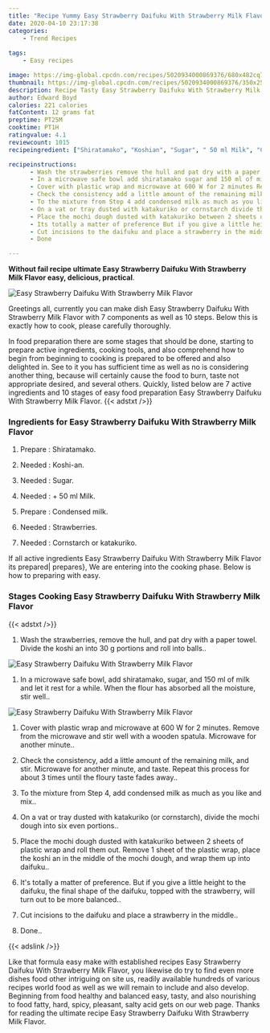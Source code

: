 ```yaml
---
title: "Recipe Yummy Easy Strawberry Daifuku With Strawberry Milk Flavor"
date: 2020-04-10 23:17:38
categories:
    - Trend Recipes
    
tags:
    - Easy recipes

image: https://img-global.cpcdn.com/recipes/5020934000869376/680x482cq70/easy-strawberry-daifuku-with-strawberry-milk-flavor-recipe-main-photo.jpg
thumbnail: https://img-global.cpcdn.com/recipes/5020934000869376/350x250cq70/easy-strawberry-daifuku-with-strawberry-milk-flavor-recipe-main-photo.jpg
description: Recipe Tasty Easy Strawberry Daifuku With Strawberry Milk Flavor with 7 ingredients and 10 stages of easy cooking.
author: Edward Boyd
calories: 221 calories
fatContent: 12 grams fat
preptime: PT25M
cooktime: PT1H
ratingvalue: 4.1
reviewcount: 1015
recipeingredient: ["Shiratamako", "Koshian", "Sugar", " 50 ml Milk", "Condensed milk", "Strawberries", "Cornstarch or katakuriko"]

recipeinstructions: 
      - Wash the strawberries remove the hull and pat dry with a paper towel Divide the koshi an into 30 g portions and roll into balls 
      - In a microwave safe bowl add shiratamako sugar and 150 ml of milk and let it rest for a while When the flour has absorbed all the moisture stir well 
      - Cover with plastic wrap and microwave at 600 W for 2 minutes Remove from the microwave and stir well with a wooden spatula Microwave for another minute 
      - Check the consistency add a little amount of the remaining milk and stir Microwave for another minute and taste Repeat this process for about 3 times until the floury taste fades away 
      - To the mixture from Step 4 add condensed milk as much as you like and mix 
      - On a vat or tray dusted with katakuriko or cornstarch divide the mochi dough into six even portions 
      - Place the mochi dough dusted with katakuriko between 2 sheets of plastic wrap and roll them out Remove 1 sheet of the plastic wrap place the koshi an in the middle of the mochi dough and wrap them up into daifuku 
      - Its totally a matter of preference But if you give a little height to the daifuku the final shape of the daifuku topped with the strawberry will turn out to be more balanced 
      - Cut incisions to the daifuku and place a strawberry in the middle 
      - Done

---
```




**Without fail recipe ultimate Easy Strawberry Daifuku With Strawberry Milk Flavor easy, delicious, practical**. 


![Easy Strawberry Daifuku With Strawberry Milk Flavor](https://img-global.cpcdn.com/recipes/5020934000869376/680x482cq70/easy-strawberry-daifuku-with-strawberry-milk-flavor-recipe-main-photo.jpg "Easy Strawberry Daifuku With Strawberry Milk Flavor")




Greetings all, currently you can make dish Easy Strawberry Daifuku With Strawberry Milk Flavor with 7 components as well as 10 steps. Below this is exactly how to cook, please carefully thoroughly.

In food preparation there are some stages that should be done, starting to prepare active ingredients, cooking tools, and also comprehend how to begin from beginning to cooking is prepared to be offered and also delighted in. See to it you has sufficient time as well as no is considering another thing, because will certainly cause the food to burn, taste not appropriate desired, and several others. Quickly, listed below are 7 active ingredients and 10 stages of easy food preparation Easy Strawberry Daifuku With Strawberry Milk Flavor.
{{< adstxt />}}

### Ingredients for Easy Strawberry Daifuku With Strawberry Milk Flavor


1. Prepare  : Shiratamako.

1. Needed  : Koshi-an.

1. Needed  : Sugar.

1. Needed  : + 50 ml Milk.

1. Prepare  : Condensed milk.

1. Needed  : Strawberries.

1. Needed  : Cornstarch or katakuriko.



If all active ingredients Easy Strawberry Daifuku With Strawberry Milk Flavor its prepared| prepares}, We are entering into the cooking phase. Below is how to preparing with easy.

### Stages Cooking Easy Strawberry Daifuku With Strawberry Milk Flavor

{{< adstxt />}}


1. Wash the strawberries, remove the hull, and pat dry with a paper towel. Divide the koshi an into 30 g portions and roll into balls..



![Easy Strawberry Daifuku With Strawberry Milk Flavor](https://img-global.cpcdn.com/steps/6240092277440512/160x128cq70/easy-strawberry-daifuku-with-strawberry-milk-flavor-recipe-step-1-photo.jpg" "Easy Strawberry Daifuku With Strawberry Milk Flavor")



1. In a microwave safe bowl, add shiratamako, sugar, and 150 ml of milk and let it rest for a while. When the flour has absorbed all the moisture, stir well..



![Easy Strawberry Daifuku With Strawberry Milk Flavor](https://img-global.cpcdn.com/steps/5591901349609472/160x128cq70/easy-strawberry-daifuku-with-strawberry-milk-flavor-recipe-step-2-photo.jpg" "Easy Strawberry Daifuku With Strawberry Milk Flavor")



1. Cover with plastic wrap and microwave at 600 W for 2 minutes. Remove from the microwave and stir well with a wooden spatula. Microwave for another minute..



1. Check the consistency, add a little amount of the remaining milk, and stir. Microwave for another minute, and taste. Repeat this process for about 3 times until the floury taste fades away..



1. To the mixture from Step 4, add condensed milk as much as you like and mix..



1. On a vat or tray dusted with katakuriko (or cornstarch), divide the mochi dough into six even portions..



1. Place the mochi dough dusted with katakuriko between 2 sheets of plastic wrap and roll them out. Remove 1 sheet of the plastic wrap, place the koshi an in the middle of the mochi dough, and wrap them up into daifuku..



1. It&#39;s totally a matter of preference. But if you give a little height to the daifuku, the final shape of the daifuku, topped with the strawberry, will turn out to be more balanced..



1. Cut incisions to the daifuku and place a strawberry in the middle..



1. Done..





{{< adslink />}}

Like that formula easy make with established recipes Easy Strawberry Daifuku With Strawberry Milk Flavor, you likewise do try to find even more dishes food other intriguing on site us, readily available hundreds of various recipes world food as well as we will remain to include and also develop. Beginning from food healthy and balanced easy, tasty, and also nourishing to food fatty, hard, spicy, pleasant, salty acid gets on our web page. Thanks for reading the ultimate recipe Easy Strawberry Daifuku With Strawberry Milk Flavor.
